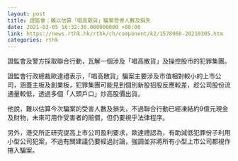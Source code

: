 ```yaml
---
layout: post
title: 證監會：難以估算「唱高散貨」騙案受害人數及損失
date: 2021-03-05 16:32:30.000000000 +08:00
link: https://news.rthk.hk/rthk/ch/component/k2/1578960-20210305.htm
categories: rthk
---
```


證監會及警方採取聯合行動，瓦解一個涉及「唱高散貨」及操控股市的犯罪集團。

證監會行政總裁歐達禮表示，「唱高散貨」騙案主要涉及市值相對較小的上市公司，涵蓋主板及創業板，犯罪集團可能見到個別新股招股反應較差，趁公司股份流通量較低，透過多個「人頭戶口」炒高股價出貨。

他說，難以估算今次騙案的受害人數及損失，不過聯合行動已經凍結約9億元現金及財物，未來可用作受害者的賠償，但仍要視乎法律程序。

另外，港交所正研究提高上市公司盈利要求，歐達禮認為，有助減低犯罪份子利用小型公司犯案，不過有關建議仍要經過討論，強調並非將所有小型上市公司都視作捲入騙案。
